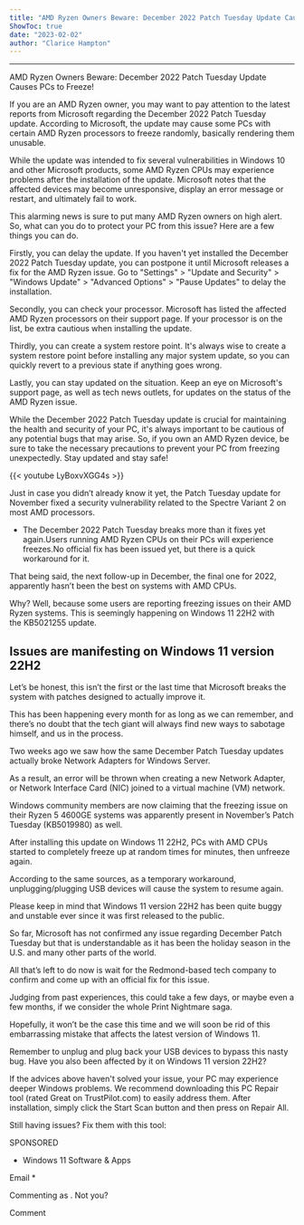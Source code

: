 ```yaml
---
title: "AMD Ryzen Owners Beware: December 2022 Patch Tuesday Update Causes PCs to Freeze!"
ShowToc: true 
date: "2023-02-02"
author: "Clarice Hampton"
---
```

*****
AMD Ryzen Owners Beware: December 2022 Patch Tuesday Update Causes PCs to Freeze!

If you are an AMD Ryzen owner, you may want to pay attention to the latest reports from Microsoft regarding the December 2022 Patch Tuesday update. According to Microsoft, the update may cause some PCs with certain AMD Ryzen processors to freeze randomly, basically rendering them unusable. 

While the update was intended to fix several vulnerabilities in Windows 10 and other Microsoft products, some AMD Ryzen CPUs may experience problems after the installation of the update. Microsoft notes that the affected devices may become unresponsive, display an error message or restart, and ultimately fail to work.

This alarming news is sure to put many AMD Ryzen owners on high alert. So, what can you do to protect your PC from this issue? Here are a few things you can do.

Firstly, you can delay the update. If you haven't yet installed the December 2022 Patch Tuesday update, you can postpone it until Microsoft releases a fix for the AMD Ryzen issue. Go to "Settings" > "Update and Security" > "Windows Update" > "Advanced Options" > "Pause Updates" to delay the installation.

Secondly, you can check your processor. Microsoft has listed the affected AMD Ryzen processors on their support page. If your processor is on the list, be extra cautious when installing the update.

Thirdly, you can create a system restore point. It's always wise to create a system restore point before installing any major system update, so you can quickly revert to a previous state if anything goes wrong.

Lastly, you can stay updated on the situation. Keep an eye on Microsoft's support page, as well as tech news outlets, for updates on the status of the AMD Ryzen issue.

While the December 2022 Patch Tuesday update is crucial for maintaining the health and security of your PC, it's always important to be cautious of any potential bugs that may arise. So, if you own an AMD Ryzen device, be sure to take the necessary precautions to prevent your PC from freezing unexpectedly. Stay updated and stay safe!

{{< youtube LyBoxvXGG4s >}} 



Just in case you didn’t already know it yet, the Patch Tuesday update for November fixed a security vulnerability related to the Spectre Variant 2 on most AMD processors. 
 
- The December 2022 Patch Tuesday breaks more than it fixes yet again.Users running AMD Ryzen CPUs on their PCs will experience freezes.No official fix has been issued yet, but there is a quick workaround for it.

 
That being said, the next follow-up in December, the final one for 2022, apparently hasn’t been the best on systems with AMD CPUs. 
 
Why? Well, because some users are reporting freezing issues on their AMD Ryzen systems. This is seemingly happening on Windows 11 22H2 with the KB5021255 update.
 
## Issues are manifesting on Windows 11 version 22H2
 
Let’s be honest, this isn’t the first or the last time that Microsoft breaks the system with patches designed to actually improve it.
 
This has been happening every month for as long as we can remember, and there’s no doubt that the tech giant will always find new ways to sabotage himself, and us in the process.
 
Two weeks ago we saw how the same December Patch Tuesday updates actually broke Network Adapters for Windows Server.
 
As a result, an error will be thrown when creating a new Network Adapter, or Network Interface Card (NIC) joined to a virtual machine (VM) network.
 
Windows community members are now claiming that the freezing issue on their Ryzen 5 4600GE systems was apparently present in November’s Patch Tuesday (KB5019980) as well. 
 
After installing this update on Windows 11 22H2, PCs with AMD CPUs started to completely freeze up at random times for minutes, then unfreeze again.
 
According to the same sources, as a temporary workaround, unplugging/plugging USB devices will cause the system to resume again.
 
Please keep in mind that Windows 11 version 22H2 has been quite buggy and unstable ever since it was first released to the public.
 
So far, Microsoft has not confirmed any issue regarding December Patch Tuesday but that is understandable as it has been the holiday season in the U.S. and many other parts of the world.
 
All that’s left to do now is wait for the Redmond-based tech company to confirm and come up with an official fix for this issue.
 
Judging from past experiences, this could take a few days, or maybe even a few months, if we consider the whole Print Nightmare saga.
 
Hopefully, it won’t be the case this time and we will soon be rid of this embarrassing mistake that affects the latest version of Windows 11.
 
Remember to unplug and plug back your USB devices to bypass this nasty bug. Have you also been affected by it on Windows 11 version 22H2?
 

 
If the advices above haven't solved your issue, your PC may experience deeper Windows problems. We recommend downloading this PC Repair tool (rated Great on TrustPilot.com) to easily address them. After installation, simply click the Start Scan button and then press on Repair All.
 
Still having issues? Fix them with this tool:
 
SPONSORED
 
- Windows 11 Software & Apps

 
Email * 
 

Commenting as .
Not you?

 
Comment 





